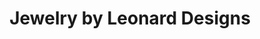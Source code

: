---
title: "Jewelry by Leonard Designs"
url: /hazlet-township/jewelry-by-leonard-designs/
shop: jewelry
---